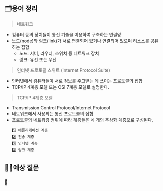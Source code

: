 ## 🗂️용어 정리

> 네트워크

- 컴퓨터 등의 장치들이 통신 기술을 이용하여 구축하는 연결망
- 노드(node)와 링크(link)가 서로 연결되어 있거나 연결되어 있으며 리소스를 공유하는 집합
  - 노드: 서버, 라우터, 스위치 등 네트워크 장치
  - 링크: 유선 또는 무선

> 인터넷 프로토콜 스위트 (Internet Protocol Suite)

- 인터넷에서 컴퓨터들이 서로 정보를 주고받는 데 쓰이는 프로토콜의 집합
- TCP/IP 4계층 모델 또는 OSI 7계층 모델로 설명한다.

> TCP/IP 4계층 모델

- Transmission Control Protocol/Internet Protocol
- 네트워크에서 사용되는 통신 프로토콜의 집합
- 프로토콜의 네트워킹 범위에 따라 계층들은 네 개의 추상화 계층으로 구성된다.
  ```
  1️⃣ 애플리케이션 계층
  2️⃣ 전송 계층
  3️⃣ 인터넷 계층
  4️⃣ 링크 계층
  ```

## 🙋‍♀️예상 질문

### 🤔
